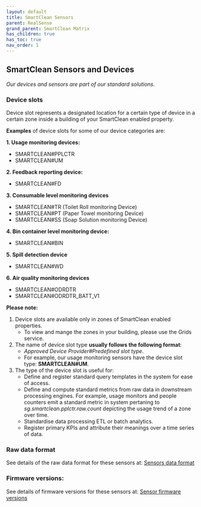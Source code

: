 ```yaml
---
layout: default
title: SmartClean Sensors
parent: RealSense
grand_parent: SmartClean Matrix
has_children: true
has_toc: true
nav_order: 1
---
```


## SmartClean Sensors and Devices
*Our devices and sensors are part of our standard solutions.*


### Device slots
Device slot represents a designated location for a certain type of device 
in a certain zone inside a building of your SmartClean enabled property.

**Examples** of device slots for some of our device categories are:

**1. Usage monitoring devices:**
   - SMARTCLEAN#PPLCTR 
   - SMARTCLEAN#UM

**2. Feedback reporting device:**
   - SMARTCLEAN#FD 

**3. Consumable level monitoring devices** 
   - SMARTCLEAN#TR (Toilet Roll monitoring Device)
   - SMARTCLEAN#PT (Paper Towel monitoring Device)
   - SMARTCLEAN#SS (Soap Solution monitoring Device)

**4. Bin container level monitoring device:**
   - SMARTCLEAN#BIN

**5. Spill detection device**
   - SMARTCLEAN#WD

**6. Air quality monitoring devices** 
   - SMARTCLEAN#ODRDTR 
   - SMARTCLEAN#ODRDTR_BATT_V1

**Please note:** 
1. Device slots are available only in zones of SmartClean enabled properties. 
   - To view and mange the zones in your building, please use the Grids service.
2. The name of device slot type **usually follows the following format**:
   - *Approved Device Provider#Predefined slot type*. 
   - For example, our usage monitoring sensors have the device slot type: **SMARTCLEAN#UM**. 
3. The type of the device slot is useful for:
   - Define and register standard query templates in the system for ease of access.
   - Define and compute standard metrics from raw data in downstream processing engines. For example, usage monitors and people counters emit a standard metric in system pertaning to *sg.smartclean.pplctr.raw.count* depicting the usage trend of a zone over time. 
   - Standardise data processing ETL or batch analytics. 
   - Register primary KPIs and attribute their meanings over a time series of data.

   
### Raw data format
See details of the raw data format for these sensors at: [Sensors data format](/realsense_sensor_data.html)


### Firmware versions:
See details of firmware versions for these sensors at: [Sensor firmware versions](/realsense_sensor_firmwares.html) 
